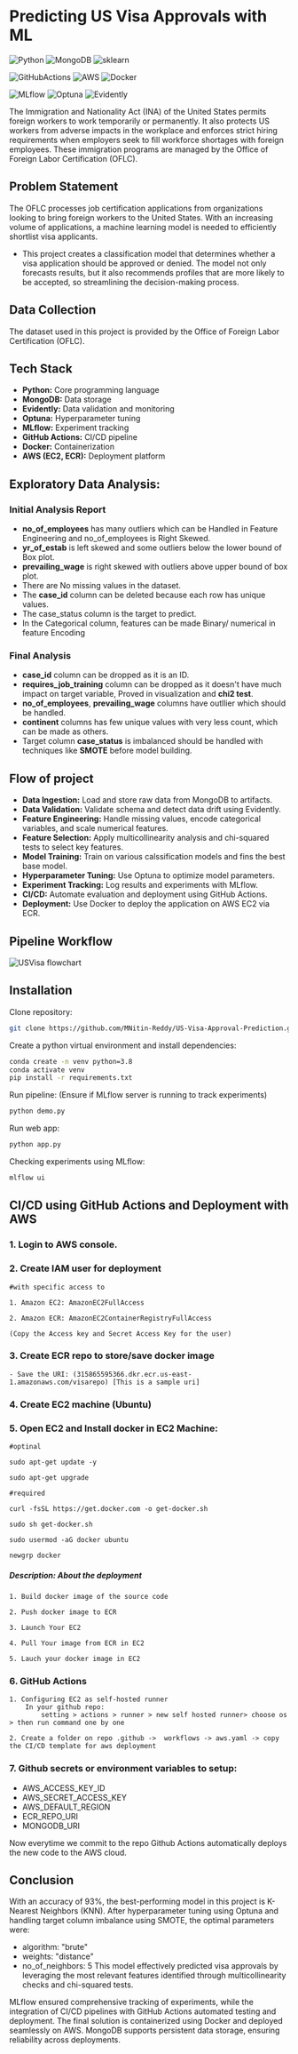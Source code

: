 
# Predicting US Visa Approvals with ML

![Python](https://img.shields.io/badge/Python-3.8-FFD43B?style=for-the-badge&logo=python&logoColor=blue) ![MongoDB](https://img.shields.io/badge/MongoDB-4EA94B?style=for-the-badge&logo=mongodb&logoColor=white) ![sklearn](https://img.shields.io/badge/scikit_learn-F7931E?style=for-the-badge&logo=scikit-learn&logoColor=white)

![GitHubActions](https://img.shields.io/badge/CI_CD_-_GitHub_Actions-2088FF?style=for-the-badge&logo=github-actions&logoColor=white) ![AWS](https://img.shields.io/badge/AWS-EC2%20%7C%20ECR%20%7C%20S3Bucket-FFDE21?style=for-the-badge&logoColor=yellow)  ![Docker](https://img.shields.io/badge/Docker-2CA5E0?style=for-the-badge&logo=docker&logoColor=white)

![MLflow](https://img.shields.io/badge/MLflow-experiment%20tracking-0041C2?style=for-the-badge&logoColor=green.svg) ![Optuna](https://img.shields.io/badge/Optuna-hyperparameter--tuning-2B547E?style=for-the-badge&logoColor=orange.svg) ![Evidently](https://img.shields.io/badge/Evidently-data%20validation-DB0F27?style=for-the-badge&logoColor=brightgreen)  






  The Immigration and Nationality Act (INA) of the United States permits foreign workers to work temporarily or permanently. It also protects US workers from adverse impacts in the workplace and enforces strict hiring requirements when employers seek to fill workforce shortages with foreign employees. These immigration programs are managed by the Office of Foreign Labor Certification (OFLC).

## Problem Statement
The OFLC processes job certification applications from organizations looking to bring foreign workers to the United States. With an increasing volume of applications, a machine learning model is needed to efficiently shortlist visa applicants.

* This project creates a classification model that determines whether a visa application should be approved or denied. The model not only forecasts results, but it also recommends profiles that are more likely to be accepted, so streamlining the decision-making process.


## Data Collection
The dataset used in this project is provided by the Office of Foreign Labor Certification (OFLC).

## Tech Stack
* **Python:** Core programming language
* **MongoDB:** Data storage
* **Evidently:** Data validation and monitoring
* **Optuna:** Hyperparameter tuning
* **MLflow:** Experiment tracking
* **GitHub Actions:** CI/CD pipeline
* **Docker:** Containerization
* **AWS (EC2, ECR):** Deployment platform


## Exploratory Data Analysis:
### Initial Analysis Report
* __no_of_employees__ has many outliers which can be Handled in Feature Engineering and no_of_employees is Right Skewed.
* __yr_of_estab__ is left skewed and some outliers below the lower bound of Box plot.
* __prevailing_wage__ is right skewed with outliers above upper bound of box plot.
* There are No missing values in the dataset.
* The __case_id__ column can be deleted because each row has unique values.
* The case_status column is the target to predict.
* In the Categorical column, features can be made Binary/ numerical in feature Encoding

### Final Analysis
* __case_id__ column can be dropped as it is an ID.
* __requires_job_training__ column can be dropped as it doesn't have much impact on target variable, Proved in visualization and __chi2 test__.
* __no_of_employees__, __prevailing_wage__ columns have outllier which should be handled.
* __continent__ columns has few unique values with very less count, which can be made as others.
* Target column __case_status__ is imbalanced should be handled with techniques like __SMOTE__ before model building.

## Flow of project

* **Data Ingestion:** Load and store raw data from MongoDB to artifacts.
* **Data Validation:** Validate schema and detect data drift using Evidently.
* **Feature Engineering:** Handle missing values, encode categorical variables, and scale numerical features.
* **Feature Selection:** Apply multicollinearity analysis and chi-squared tests to select key features.
* **Model Training:** Train on various calssification models and fins the best base model.
* **Hyperparameter Tuning:** Use Optuna to optimize model parameters.
* **Experiment Tracking:** Log results and experiments with MLflow.
* **CI/CD:** Automate evaluation and deployment using GitHub Actions.
* **Deployment:** Use Docker to deploy the application on AWS EC2 via ECR.

## Pipeline Workflow

![USVisa flowchart](https://github.com/user-attachments/assets/8b61c924-490a-4c7c-b763-5e785beee63b)

## Installation

Clone repository:
```bash
git clone https://github.com/MNitin-Reddy/US-Visa-Approval-Prediction.git

```
Create a python virtual environment and install dependencies:
```bash
conda create -n venv python=3.8
conda activate venv
pip install -r requirements.txt
```
Run pipeline: (Ensure if MLflow server is running to track experiments)
```bash
python demo.py
```
Run web app:
```bash
python app.py
```
Checking experiments using MLflow:
```bash
mlflow ui 
```


## CI/CD using GitHub Actions and Deployment with AWS

### 1. Login to AWS console.

### 2. Create IAM user for deployment

	#with specific access to 

	1. Amazon EC2: AmazonEC2FullAccess

	2. Amazon ECR: AmazonEC2ContainerRegistryFullAccess

    (Copy the Access key and Secret Access Key for the user)

### 3. Create ECR repo to store/save docker image
    - Save the URI: (315865595366.dkr.ecr.us-east-1.amazonaws.com/visarepo) [This is a sample uri]

### 4. Create EC2 machine (Ubuntu) 

### 5. Open EC2 and Install docker in EC2 Machine:
	
	
	#optinal

	sudo apt-get update -y

	sudo apt-get upgrade
	
	#required

	curl -fsSL https://get.docker.com -o get-docker.sh

	sudo sh get-docker.sh

	sudo usermod -aG docker ubuntu

	newgrp docker

##### Description: About the deployment

	1. Build docker image of the source code

	2. Push docker image to ECR

	3. Launch Your EC2 

	4. Pull Your image from ECR in EC2

	5. Lauch your docker image in EC2
	
### 6. GitHub Actions
    1. Configuring EC2 as self-hosted runner
        In your github repo:
            setting > actions > runner > new self hosted runner> choose os > then run command one by one

    2. Create a folder on repo .github ->  workflows -> aws.yaml -> copy the CI/CD template for aws deployment



### 7. Github secrets or environment variables to setup:

   - AWS_ACCESS_KEY_ID
   - AWS_SECRET_ACCESS_KEY
   - AWS_DEFAULT_REGION
   - ECR_REPO_URI
   - MONGODB_URI

Now everytime we commit to the repo Github Actions automatically deploys the new code to the AWS cloud.


## Conclusion

With an accuracy of 93%, the best-performing model in this project is K-Nearest Neighbors (KNN). After hyperparameter tuning using Optuna and handling target column imbalance using SMOTE, the optimal parameters were:

* algorithm: "brute"
* weights: "distance"
* no_of_neighbors: 5
This model effectively predicted visa approvals by leveraging the most relevant features identified through multicollinearity checks and chi-squared tests.

MLflow ensured comprehensive tracking of experiments, while the integration of CI/CD pipelines with GitHub Actions automated testing and deployment.
The final solution is containerized using Docker and deployed seamlessly on AWS. MongoDB supports persistent data storage, ensuring reliability across deployments.


